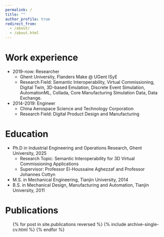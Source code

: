 ```yaml
---
permalink: /
title: ""
author_profile: true
redirect_from: 
  - /about/
  - /about.html
---
```


Work experience
======
* 2019-now: Researcher
  * Ghent University, Flanders Make @ UGent ISyE
  * Research Field: Semantic Interoperability, Virtual Commissioning, Digital Twin, 3D-based Emulation, Discrete Event Simulation, AutomationML, Collada, Core Manufacturing Simulation Data, Data Exchange. 
* 2014-2019: Engineer
  * China Aerospace Science and Technology Corporation
  * Research Field: Digital Product Design and Manufacturing
 
Education
======
* Ph.D in Industrial Engineering and Operations Research, Ghent University, 2025
  * Research Topic: Semantic Interoperability for 3D Virtual Commissioning Applications
  * Supervisor: Professor El-Houssaine Aghezzaf and Professor Johannes Cottyn
* M.S. in Mechanical Engineering, Tianjin University, 2014
* B.S. in Mechanical Design, Manufacturing and Automation, Tianjin University, 2011
  
Publications
======
  <ul>{% for post in site.publications reversed %}
    {% include archive-single-cv.html %}
  {% endfor %}</ul>
